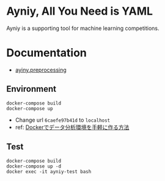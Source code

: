 # Ayniy, All You Need is YAML

Ayniy is a supporting tool for machine learning competitions.

# Documentation

- [ayiny.preprocessing](docs/preprocessing.md)

## Environment

```
docker-compose build
docker-compose up
```

- Change url `6caefe97b41d` to `localhost`
- ref: [Dockerでデータ分析環境を手軽に作る方法](https://amalog.hateblo.jp/entry/data-analysis-docker)

## Test

```
docker-compose build
docker-compose up -d
docker exec -it ayniy-test bash
```
